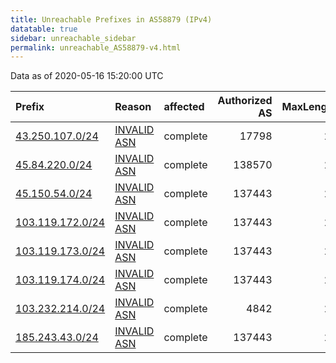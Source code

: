 ```yaml
---
title: Unreachable Prefixes in AS58879 (IPv4)
datatable: true
sidebar: unreachable_sidebar
permalink: unreachable_AS58879-v4.html
---
```


Data as of 2020-05-16 15:20:00 UTC


<div class="datatable-begin"></div>

| Prefix                                                     | Reason                                                                                                  | affected   |   Authorized AS |   MaxLength | Anchor                                         |   unreachable /24s |
|:-----------------------------------------------------------|:--------------------------------------------------------------------------------------------------------|:-----------|----------------:|------------:|:-----------------------------------------------|-------------------:|
| [43.250.107.0/24](https://stat.ripe.net/43.250.107.0/24)   | [INVALID ASN](https://rpki-validator.ripe.net/announcement-preview?asn=AS58879&prefix=43.250.107.0/24)  | complete   |           17798 |          24 | [APNIC](unreachable_APNIC_RPKI_Root-v4.html)   |                  1 |
| [45.84.220.0/24](https://stat.ripe.net/45.84.220.0/24)     | [INVALID ASN](https://rpki-validator.ripe.net/announcement-preview?asn=AS58879&prefix=45.84.220.0/24)   | complete   |          138570 |          24 | [RIPE](unreachable_RIPE_NCC_RPKI_Root-v4.html) |                  1 |
| [45.150.54.0/24](https://stat.ripe.net/45.150.54.0/24)     | [INVALID ASN](https://rpki-validator.ripe.net/announcement-preview?asn=AS58879&prefix=45.150.54.0/24)   | complete   |          137443 |          23 | [RIPE](unreachable_RIPE_NCC_RPKI_Root-v4.html) |                  1 |
| [103.119.172.0/24](https://stat.ripe.net/103.119.172.0/24) | [INVALID ASN](https://rpki-validator.ripe.net/announcement-preview?asn=AS58879&prefix=103.119.172.0/24) | complete   |          137443 |          24 | [APNIC](unreachable_APNIC_RPKI_Root-v4.html)   |                  1 |
| [103.119.173.0/24](https://stat.ripe.net/103.119.173.0/24) | [INVALID ASN](https://rpki-validator.ripe.net/announcement-preview?asn=AS58879&prefix=103.119.173.0/24) | complete   |          137443 |          24 | [APNIC](unreachable_APNIC_RPKI_Root-v4.html)   |                  1 |
| [103.119.174.0/24](https://stat.ripe.net/103.119.174.0/24) | [INVALID ASN](https://rpki-validator.ripe.net/announcement-preview?asn=AS58879&prefix=103.119.174.0/24) | complete   |          137443 |          24 | [APNIC](unreachable_APNIC_RPKI_Root-v4.html)   |                  1 |
| [103.232.214.0/24](https://stat.ripe.net/103.232.214.0/24) | [INVALID ASN](https://rpki-validator.ripe.net/announcement-preview?asn=AS58879&prefix=103.232.214.0/24) | complete   |            4842 |          24 | [APNIC](unreachable_APNIC_RPKI_Root-v4.html)   |                  1 |
| [185.243.43.0/24](https://stat.ripe.net/185.243.43.0/24)   | [INVALID ASN](https://rpki-validator.ripe.net/announcement-preview?asn=AS58879&prefix=185.243.43.0/24)  | complete   |          137443 |          24 | [RIPE](unreachable_RIPE_NCC_RPKI_Root-v4.html) |                  1 |

<div class="datatable-end"></div>